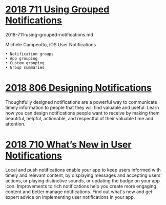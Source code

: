 
# [2018 711 Using Grouped Notifications](https://developer.apple.com/videos/play/wwdc2018/711)

2018-711-using-grouped-notifications.md


Michele Campeotto, iOS User Notifications

```
• Notification groups
• App grouping
• Custom grouping
• Group summaries
```



# [2018 806 Designing Notifications](https://developer.apple.com/videos/play/wwdc2018/806)


Thoughtfully designed notifications are a powerful way to communicate timely information to people that they will find valuable and useful. Learn how you can design notifications people want to receive by making them beautiful, helpful, actionable, and respectful of their valuable time and attention.


# [2018 710 What’s New in User Notifications](https://developer.apple.com/videos/play/wwdc2018/710)


Local and push notifications enable your app to keep users informed with timely and relevant content, by displaying messages and accepting users' actions, or playing distinctive sounds, or updating the badge on your app icon. Improvements to rich notifications help you create more engaging content and better manage notifications. Find out what's new and get expert advice on implementing user notifications in your app.
